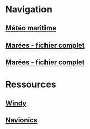 # Navigation
[Météo maritime](https://meteo.gc.ca/marine/forecast_f.html?mapID=12&siteID=02400)
-
[Marées - fichier complet](https://waves-vagues.dfo-mpo.gc.ca/library-bibliotheque/chs-shc-tct-tmc-vol3-202303-41103841.pdf)
-
[Marées - fichier complet](/marees_simplifie.pdf)
-

# Ressources
[Windy](https://www.windy.com/?48.271,-70.186,11)
-
[Navionics](https://webapp.navionics.com/?lang=fr#boating@9&key=utzdHz%7C%7DhL)
-
